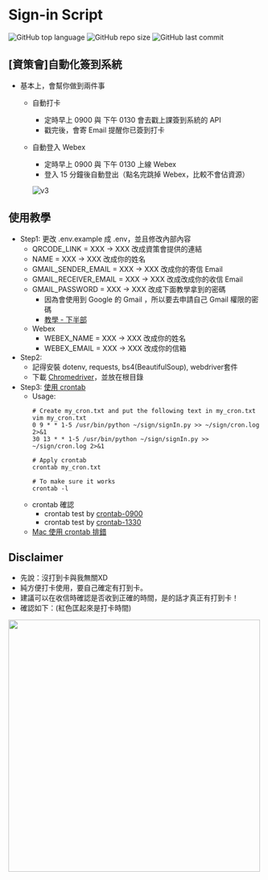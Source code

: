 # Sign-in Script
![GitHub top language](https://img.shields.io/github/languages/top/jeff14994/Sign-In-Script?logo=Python&logoColor=green)
![GitHub repo size](https://img.shields.io/github/repo-size/jeff14994/Sign-In-Script?logo=Github)
![GitHub last commit](https://img.shields.io/github/last-commit/jeff14994/Sign-In-Script?logo=Github)

## [資策會]自動化簽到系統
- 基本上，會幫你做到兩件事
    - 自動打卡
        - 定時早上 0900 與 下午 0130 會去戳上課簽到系統的 API 
        - 戳完後，會寄 Email 提醒你已簽到打卡
    - 自動登入 Webex
       - 定時早上 0900 與 下午 0130 上線 Webex
       - 登入 15 分鐘後自動登出（點名完跳掉 Webex，比較不會佔資源）
       
      ![v3](https://user-images.githubusercontent.com/30124826/119886965-213ac080-bf66-11eb-88fb-fa4a73984bb9.gif)

## 使用教學
- Step1: 更改 .env.example 成 .env，並且修改內部內容
    - QRCODE_LINK = XXX -> XXX 改成資策會提供的連結
    - NAME = XXX -> XXX 改成你的姓名
    - GMAIL_SENDER_EMAIL = XXX -> XXX 改成你的寄信 Email
    - GMAIL_RECEIVER_EMAIL = XXX -> XXX 改成改成你的收信 Email
    - GMAIL_PASSWORD = XXX -> XXX 改成下面教學拿到的密碼
         - 因為會使用到 Google 的 Gmail ，所以要去申請自己 Gmail 權限的密碼
        - [教學 - 下半部](https://lininu.blogspot.com/2017/09/NodeJSSendMailService.html) 
    - Webex
        - WEBEX_NAME = XXX -> XXX 改成你的姓名
        - WEBEX_EMAIL = XXX -> XXX 改成你的信箱
- Step2: 
    - 記得安裝 dotenv, requests, bs4(BeautifulSoup), webdriver套件
    - 下載 [Chromedriver](https://sites.google.com/a/chromium.org/chromedriver/downloads)，並放在根目錄
- Step3: [使用 crontab](https://serverfault.com/questions/94351/how-to-disable-everything-in-crontab-l)
    - Usage:
        ```bash=
        # Create my_cron.txt and put the following text in my_cron.txt
        vim my_cron.txt 
        0 9 * * 1-5 /usr/bin/python ~/sign/signIn.py >> ~/sign/cron.log 2>&1
        30 13 * * 1-5 /usr/bin/python ~/sign/signIn.py >> ~/sign/cron.log 2>&1

        # Apply crontab
        crontab my_cron.txt

        # To make sure it works
        crontab -l
        ```
    - crontab 確認
        - crontab test by [crontab-0900](https://crontab.guru/#0_9_*_*_1-5)
        - crontab test by [crontab-1330](https://crontab.guru/#30_13_*_*_1-5) 
    - [Mac 使用 crontab 排錯](https://willy2016.pixnet.net/blog/post/218458338-mac-linux-crontab-%E7%84%A1%E6%B3%95%E5%9C%A8-shell-%E4%B8%AD%E5%9F%B7%E8%A1%8C-python%EF%BC%8C%E5%87%BA%E7%8F%BE) 
## Disclaimer
- 先說：沒打到卡與我無關XD
- 純方便打卡使用，要自己確定有打到卡。
- 建議可以在收信時確認是否收到正確的時間，是的話才真正有打到卡！
- 確認如下：(紅色匡起來是打卡時間)
<img src="https://i.imgur.com/0iHsw5c.png" width="500">
